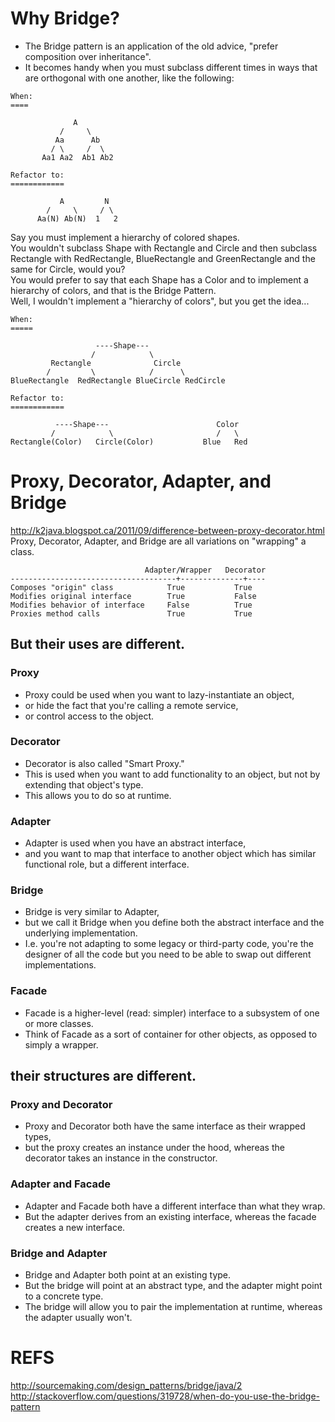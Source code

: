 # Why Bridge?

* The Bridge pattern is an application of the old advice, "prefer composition over inheritance".
* It becomes handy when you must subclass different times in ways that are orthogonal with one another, like the following:
```
When:
====
      
              A
           /     \
          Aa      Ab
         / \     /  \
       Aa1 Aa2  Ab1 Ab2

Refactor to:
============
      
           A         N
        /     \     / \
      Aa(N) Ab(N)  1   2
```

Say you must implement a hierarchy of colored shapes.  
You wouldn't subclass Shape with Rectangle and Circle and then subclass Rectangle with RedRectangle, BlueRectangle and GreenRectangle and the same for Circle, would you?  
You would prefer to say that each Shape has a Color and to implement a hierarchy of colors, and that is the Bridge Pattern.  
Well, I wouldn't implement a "hierarchy of colors", but you get the idea...  

```
When:
=====

                   ----Shape---
                  /            \
         Rectangle              Circle
        /         \            /      \
BlueRectangle  RedRectangle BlueCircle RedCircle

Refactor to:
============

          ----Shape---                        Color
         /            \                       /   \
Rectangle(Color)   Circle(Color)           Blue   Red

```

# Proxy, Decorator, Adapter, and Bridge

http://k2java.blogspot.ca/2011/09/difference-between-proxy-decorator.html
Proxy, Decorator, Adapter, and Bridge are all variations on "wrapping" a class.
```
                              Adapter/Wrapper   Decorator
-------------------------------------+--------------+----
Composes "origin" class            True           True
Modifies original interface        True           False
Modifies behavior of interface     False          True
Proxies method calls               True           True
```

## But their uses are different.

### Proxy

* Proxy could be used when you want to lazy-instantiate an object,
* or hide the fact that you're calling a remote service,
* or control access to the object.

### Decorator

* Decorator is also called "Smart Proxy."
* This is used when you want to add functionality to an object, but not by extending that object's type.
* This allows you to do so at runtime.

### Adapter

* Adapter is used when you have an abstract interface,
* and you want to map that interface to another object which has similar functional role, but a different interface.

### Bridge

* Bridge is very similar to Adapter,
* but we call it Bridge when you define both the abstract interface and the underlying implementation.
* I.e. you're not adapting to some legacy or third-party code, you're the designer of all the code but you need to be able to swap out different implementations.

### Facade

* Facade is a higher-level (read: simpler) interface to a subsystem of one or more classes.
* Think of Facade as a sort of container for other objects, as opposed to simply a wrapper.

## their structures are different.

### Proxy and Decorator

* Proxy and Decorator both have the same interface as their wrapped types,
* but the proxy creates an instance under the hood, whereas the decorator takes an instance in the constructor.

### Adapter and Facade

* Adapter and Facade both have a different interface than what they wrap.
* But the adapter derives from an existing interface, whereas the facade creates a new interface.

### Bridge and Adapter

* Bridge and Adapter both point at an existing type.
* But the bridge will point at an abstract type, and the adapter might point to a concrete type.
* The bridge will allow you to pair the implementation at runtime, whereas the adapter usually won't.

# REFS

http://sourcemaking.com/design_patterns/bridge/java/2  
http://stackoverflow.com/questions/319728/when-do-you-use-the-bridge-pattern  

